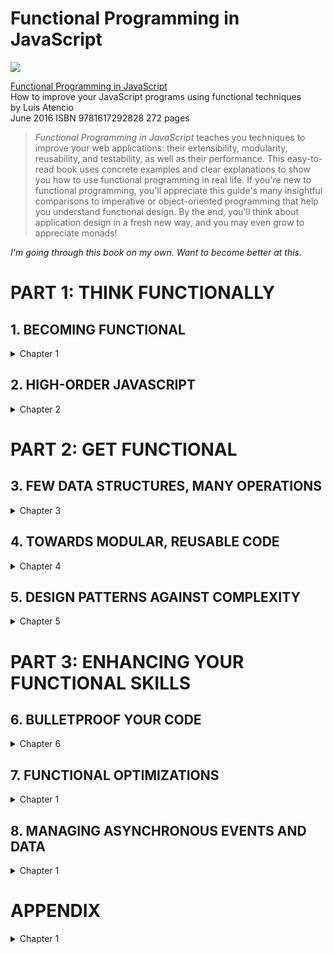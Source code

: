 # Functional Programming in JavaScript
![](https://images.manning.com/720/960/resize/book/5/c5bd123-f4fd-4a03-9069-9309c782ea7e/Atencio_hires_Fc.png)

[Functional Programming in JavaScript](https://www.manning.com/books/functional-programming-in-javascript) <br />
How to improve your JavaScript programs using functional techniques<br />
by Luis Atencio<br />
June 2016  ISBN 9781617292828  272 pages

> _Functional Programming in JavaScript_ teaches you techniques to improve your web applications: their extensibility, modularity, reusability, and testability, as well as their performance. This easy-to-read book uses concrete examples and clear explanations to show you how to use functional programming in real life. If you're new to functional programming, you'll appreciate this guide's many insightful comparisons to imperative or object-oriented programming that help you understand functional design. By the end, you'll think about application design in a fresh new way, and you may even grow to appreciate monads!

_I'm going through this book on my own. Want to become better at this._

<div class="part-1">

# PART 1: THINK FUNCTIONALLY
## 1. BECOMING FUNCTIONAL
<details>
  <summary>Chapter 1</summary>

- 1.1. Can learning functional programming help?
- 1.2. What is functional programming?
	- 1.2.1. Declarative programming
	- 1.2.2. Pure functions and the problem with side effects
	- 1.2.3. Referential transparency and substitutability
	- 1.2.4. Preserving immutable data
- 1.3. Benefits of functional programming
	- 1.3.1. Encouraging the decomposition of complex tasks
	- 1.3.2. Processing data using fluent chains
	- 1.3.3. Reacting to the complexity of asynchronous applications
- 1.4. Summary

</details>

## 2. HIGH-ORDER JAVASCRIPT
<details>
  <summary>Chapter 2</summary>

- 2.1. Why JavaScript?
- 2.2. Functional versus object-oriented programming
	- 2.2.1. Managing the state through encapsulation
	- 2.2.2. Treating objects as values
	- 2.2.3. Deep-freezing moving parts
	- 2.2.4. Navigating and modifying object graphs with lenses
- 2.3. Functions
	- 2.3.1. Functions as first-class citizens
	- 2.3.2. High-order functions
	- 2.3.3. Types of Function Invocation
	- 2.3.4. Function methods
- 2.4. Closures and scopes
	- 2.4.1. Problems with the global scope
	- 2.4.2. JavaScript's function scope
	- 2.4.3. A pseudo-block scope
	- 2.4.4. Practical applications of closures
- 2.5. Summary

</details>
</div>

<div class="part-2">

# PART 2: GET FUNCTIONAL
## 3. FEW DATA STRUCTURES, MANY OPERATIONS
<details>
  <summary>Chapter 3</summary>

- 3.1. Understanding your application's control flow
- 3.2. Method chaining
- 3.3. Function chaining
	- 3.3.1. Understanding lambda expressions
	- 3.3.2. Transforming data with _.map
	- 3.3.3. Gathering results with _.reduce
	- 3.3.4. Removing unwanted elements with _.filter
- 3.4. Reasoning about your code
	- 3.4.1. Declarative and lazy function chains
	- 3.4.2. SQL-like data: functions as data
- 3.5. Learning to think recursively
	- 3.5.1. What is recursion?
	- 3.5.2. Learning to think recursively
	- 3.5.3. Recursively defined data structures
- 3.6. Summary

</details>

## 4. TOWARDS MODULAR, REUSABLE CODE
<details>
  <summary>Chapter 4</summary>

- 4.1. Method chains versus function pipelines
	- 4.1.1. Chaining methods together
	- 4.1.2. Arranging functions in a pipeline
- 4.2. Requirements for compatible functions
	- 4.2.1. Type-compatible functions
	- 4.2.2. Functions and arity: the case for tuples
- 4.3. Curried function evaluation
	- 4.3.1. Emulating function interfaces
	- 4.3.2. Implementing reusable function templates
- 4.4. Partial application and parameter binding
	- 4.4.1. Extending the core language
	- 4.4.2. Binding into delayed functions
- 4.5. Composing function pipelines
	- 4.5.1. Understanding composition with HTML widgets
	- 4.5.2. Functional composition: separating description from evaluation
	- 4.5.3. Composition with functional libraries
	- 4.5.4. Coping with pure and impure code
	- 4.5.5. Introducing point-free programming
- 4.6. Managing control flow with functional combinators
	- 4.6.1. Identity (I-combinator)
	- 4.6.2. Tap (K-combinator)
	- 4.6.3. Alternation (OR-combinator)
	- 4.6.4. Sequence (S-combinator)
	- 4.6.5. Fork (join) combinator
- 4.7. Summary

</details>

## 5. DESIGN PATTERNS AGAINST COMPLEXITY
<details>
  <summary>Chapter 5</summary>

- 5.1. Shortfalls of imperative error handling
	- 5.1.1. Error handling with try-catch
	- 5.1.2. Reasons not to throw exceptions in functional programs
	- 5.1.3. Problems with null checking
- 5.2. Building a better solution: functors
	- 5.2.1. Wrapping unsafe values
	- 5.2.2. Functors explained
- 5.3. Functional error handling using monads
	- 5.3.1. Monads: from control flow to data flow
	- 5.3.2. Error handling with Maybe and Either monads
	- 5.3.3. Interacting with external resources using the IO monad
- 5.4. Monadic chains and compositions
- 5.5. Summary

</details>
</div>

# PART 3: ENHANCING YOUR FUNCTIONAL SKILLS
## 6. BULLETPROOF YOUR CODE

<details>
  <summary>Chapter 6</summary>

- 6.1. Functional programming's influence on unit tests
- 6.2. Challenges of testing imperative programs
	- 6.2.1. Difficulty identifying and decomposing tasks
	- 6.2.2. Dependency on shared resources leads to inconsistent results
	- 6.2.3. Predefined order of execution
- 6.3. Testing functional code
	- 6.3.1. Treating a function as a black box
	- 6.3.2. Focusing on business logic instead of control flow
	- 6.3.3. Separating the pure from the impure with monadic isolation
	- 6.3.4. Mocking external dependencies
- 6.4. Capturing specifications with property-based testing
- 6.5. Measuring effectiveness through code coverage
	- 6.5.1. Measuring the effectiveness of testing functional code
	- 6.5.2. Measuring the complexity of functional code
- 6.6. Summary

</details>


## 7. FUNCTIONAL OPTIMIZATIONS
<details>
  <summary>Chapter 1</summary>

- 7.1. Under the hood of function execution
	- 7.1.1. Currying and the function context stack
	- 7.1.2. Challenges of recursive code
- 7.2. Deferring execution using lazy evaluation
	- 7.2.1. Avoiding computations with the alternation functional combinator
	- 7.2.2. Taking advantage of shortcut fusion
- 7.3. Implementing a call-when-needed strategy
	- 7.3.1. Understanding memoization
	- 7.3.2. Memoizing computationally intensive functions
	- 7.3.3. Taking advantage of currying and memoization
	- 7.3.4. Decomposing to maximize memoization
	- 7.3.5. Applying memoization to recursive calls
- 7.4. Recursion and tail-call optimization (TCO)
	- 7.4.1. Converting non-tail calls to tail calls
- 7.5. Summary

</details>


## 8. MANAGING ASYNCHRONOUS EVENTS AND DATA
<details>
  <summary>Chapter 1</summary>

- 8.1. Challenges of asynchronous code
	- 8.1.1. Creating temporal dependencies amongst functions
	- 8.1.2. Falling into a callback pyramid
	- 8.1.3. Using continuation-passing style
- 8.2. First-class asynchronous behavior with promises
	- 8.2.1. Future method chains
	- 8.2.2. Composing synchronous and asynchronous behavior
- 8.3. Lazy data generation
	- 8.3.1. Generators and recursion
	- 8.3.2. The Iterator protocol
- 8.4. Functional and reactive programming with RxJS
	- 8.4.1. Data as observable sequences
	- 8.4.2. Functional and reactive programming
	- 8.4.3. RxJS and promises
- 8.5. Summary

</details>

# APPENDIX
<details>
  <summary>Chapter 1</summary>

- A.1 Functional JavaScript libraries
	- A.1.1 Lodash
	- A.1.2 Ramda
	- A.1.3 RxJS
- A.2 Other libraries used
	- A.2.1 Log4JS
	- A.2.2 QUnit
	- A.2.3 Sinon
	- A.2.4 Blanket
	- A.2.5 JSCheck

</details>
